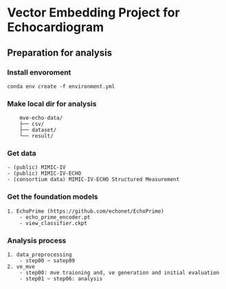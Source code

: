 # Vector Embedding Project for Echocardiogram

## Preparation for analysis
### Install envoroment
```
conda env create -f environment.yml
```
### Make local dir for analysis
```
    mve-echo-data/
    ├── csv/
    ├── dataset/
    └── result/
```
### Get data
    - (public) MIMIC-IV
    - (public) MIMIC-IV-ECHO
    - (consortium data) MIMIC-IV-ECHO Structured Measurement

### Get the foundation models
    1. EchoPrime (https://github.com/echonet/EchoPrime)
        - echo_prime_encoder.pt
        - view_classifier.ckpt

### Analysis process
    1. data_preprocessing
        - step00 ~ satep09
    2. ve_mve
        - step00: mve traioning and, ve generation and initial evaluation
        - step01 ~ step06: analysis